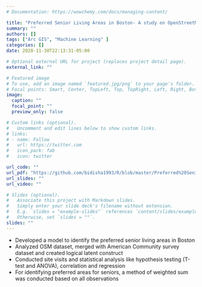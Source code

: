 ```yaml
---
# Documentation: https://wowchemy.com/docs/managing-content/

title: "Preferred Senior Living Areas in Boston- A study on OpenStreetMap dataset"
summary: ""
authors: []
tags: ["Arc GIS", "Machine Learning" ]
categories: []
date: 2020-11-30T22:13:31-05:00

# Optional external URL for project (replaces project detail page).
external_link: ""

# Featured image
# To use, add an image named `featured.jpg/png` to your page's folder.
# Focal points: Smart, Center, TopLeft, Top, TopRight, Left, Right, BottomLeft, Bottom, BottomRight.
image:
  caption: ""
  focal_point: ""
  preview_only: false

# Custom links (optional).
#   Uncomment and edit lines below to show custom links.
# links:
# - name: Follow
#   url: https://twitter.com
#   icon_pack: fab
#   icon: twitter

url_code: ""
url_pdf: "https://github.com/bidisha1993/R/blob/master/Preferred%20Senior%20Living_Final%20Paper_Bidisha%20Das.pdf"
url_slides: ""
url_video: ""

# Slides (optional).
#   Associate this project with Markdown slides.
#   Simply enter your slide deck's filename without extension.
#   E.g. `slides = "example-slides"` references `content/slides/example-slides.md`.
#   Otherwise, set `slides = ""`.
slides: ""
---
```

* Developed a model to identify the preferred senior living areas in Boston 
* Analyzed OSM dataset, merged with American Community survey dataset and created logical latent construct 
* Conducted site visits and statistical analysis like hypothesis testing (T-test and ANOVA), correlation and regression
* For identifying preferred areas for seniors, a method of weighted sum was conducted based on all observations
